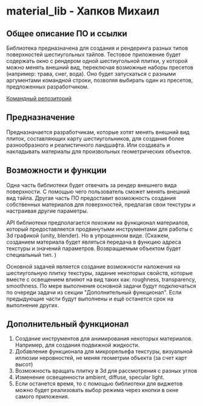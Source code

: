# material_lib - Хапков Михаил

## Общее описание ПО и ссылки

Библиотека предназначена для создания и рендеринга разных типов поверхностей шестиугольных тайлов. Тестовое приложение будет содержать окно с рендером одной шестиугольной плитки, у которой можно менять внешний вид, переключая возможные наборы пресетов (например: трава, снег, вода). Оно будет запускаться с разными аргументами командной строки, позволяя выбирать один из пресетов, предложенных разработчиком.

[Командный репозиторий](https://github.com/nv3033/3rd-sem)

## Предназначение

Предназначается разработчикам, которые хотят менять внешний вид плиток, составляющих карту шестиугольников, для создания более разнообразного и реалистичного ландшафта. Или создавать и накладывать материалы для произвольных геометрических объектов. 

## Возможности и функции

Одна часть библиотеки будет отвечать за рендер внешнего вида поверхности. С помощью чего пользователь сможет менять внешний вид тайла. 
Другая часть ПО предоставит возможность создания собственных материалов для поверхностей, предлагая свои текстуры и настраивая другие параметры.

API библиотеки предполагается похожим на функционал материалов, который предоставляется продвинутыми инструментами для работы с 3d графикой (unity, blender). Но в упрощенном виде. (Скажем, созданием материала будет являться передача в функцию адреса текстуры и значений параметров. Возвращаемым объектом будет специальный тип. )

Основной задачей является создание возможности наложения на шестиугольную плитку текстуры, задание некоторых свойств, которые вместе с освещением влияют на вид таких как: roughness, transparency, smoothness. По мере выполнения основной задачи будут подключаться по очереди задачи из секции "Дополнительный функционал". Если предыдующие части будут выполнены и ещё останется срок на выполнение других. 

## Дополнительный функционал

1.  Создание инструментов для анимирования некоторых материалов. Например, для создания подвижной жидкости.
2. Добавление функционала для микрорельефа текстуры, визуальной иллюзии неровностей, не меняя геометрии объекта (за счет карт высот)
3. Возможность вращать плитку в 3d для рассмотрения с разных углов
4. Изменение освещенности ambient, diffuse, specular light.
5. Если останется время, то с помощью библиотеки для виджетов можно будет реализовать выбор режима через кнопки в окне самого приложения.